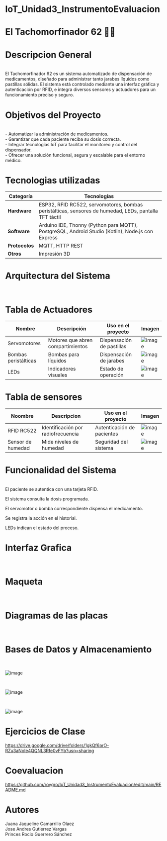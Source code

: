 # IoT_Unidad3_InstrumentoEvaluacion

# El Tachomorfinador 62 💊🔥

# Descripcion General
<br>
El Tachomorfinador 62 es un sistema automatizado de dispensación de medicamentos, diseñado para administrar tanto jarabes líquidos como pastillas sólidas. El sistema está controlado mediante una interfaz gráfica y autenticación por RFID, e integra diversos sensores y actuadores para un funcionamiento preciso y seguro.


# Objetivos del Proyecto
<br>
- Automatizar la administración de medicamentos.
<br>
- Garantizar que cada paciente reciba su dosis correcta.
<br>
- Integrar tecnologías IoT para facilitar el monitoreo y control del dispensador.
<br>
- Ofrecer una solución funcional, segura y escalable para el entorno médico.

# Tecnologias utilizadas
| Categoría     | Tecnologías                                                                 |
|---------------|------------------------------------------------------------------------------|
| **Hardware**  | ESP32, RFID RC522, servomotores, bombas peristálticas, sensores de humedad, LEDs, pantalla TFT táctil |
| **Software**  | Arduino IDE, Thonny (Python para MQTT), PostgreSQL, Android Studio (Kotlin), Node.js con Express |
| **Protocolos**| MQTT, HTTP REST                                                              |
| **Otros**     | Impresión 3D                                                                 |


# Arquitectura del Sistema
<br>

# Tabla de Actuadores
| Nombre               | Descripción                              | Uso en el proyecto        | Imagen |
|----------------------|-------------------------------------------|----------------------------|--------|
| Servomotores         | Motores que abren compartimientos        | Dispensación de pastillas | ![image](https://github.com/user-attachments/assets/1b21659d-53d7-4b9e-a329-76e5268bbcb0) |
| Bombas peristálticas | Bombas para líquidos                     | Dispensación de jarabes   | ![image](https://github.com/user-attachments/assets/4f745527-b5a1-47a3-87c6-4e5f725ab461) |
| LEDs                 | Indicadores visuales                     | Estado de operación       | ![image](https://github.com/user-attachments/assets/cb0b8a95-2ec1-4be8-9d9b-fddad0b55fd3) |


# Tabla de sensores
| Noombre | Descripcion | Uso en el proyecto | Imagen |
|--------------|-----------|-----------|-----------|
|RFID RC522| Identificación por radiofrecuencia | Autenticación de pacientes | ![image](https://github.com/user-attachments/assets/002e70f3-e436-4943-931a-97413318eb89) |
|Sensor de humedad | Mide niveles de humedad | Seguridad del sistema | ![image](https://github.com/user-attachments/assets/19629866-1eaa-4263-93e8-4a4abe74b120) |

# Funcionalidad del Sistema
<br>
El paciente se autentica con una tarjeta RFID.

El sistema consulta la dosis programada.

El servomotor o bomba correspondiente dispensa el medicamento.

Se registra la acción en el historial.

LEDs indican el estado del proceso.


# Interfaz Grafica 
<br>

# Maqueta 
<br>

# Diagramas de las placas
<br>

# Bases de Datos y Almacenamiento 
<br>

![image](https://github.com/user-attachments/assets/6204e1f7-021d-461f-88ef-e11a5873fad2)

<br>

![image](https://github.com/user-attachments/assets/43573524-4fc0-41ce-b71b-8d77559f6a5f)

<br>

![image](https://github.com/user-attachments/assets/642df161-a0fc-46c0-99b9-fe6101d85bd1)




# Ejercicios de Clase 
https://drive.google.com/drive/folders/1gkQf6arO-RZu3aNoIe4QQNL3Rfe0vFYb?usp=sharing

# Coevaluacion 

https://github.com/roygro/IoT_Unidad3_InstrumentoEvaluacion/edit/main/README.md 

# Autores 

Juana Jaqueline Camarrillo Olaez
<br>
Jose Andres Gutierrez Vargas
<br>
Princes Rocio Guerrero Sánchez 
<br>
